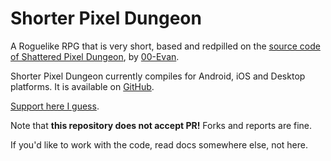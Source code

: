 # Shorter Pixel Dungeon

A Roguelike RPG that is very short, based and redpilled on the [source code of Shattered Pixel Dungeon](https://github.com/00-Evan/shattered-pixel-dungeon), by [00-Evan](https://shatteredpixel.com).

Shorter Pixel Dungeon currently compiles for Android, iOS and Desktop platforms. It is available  on [GitHub](https://github.com/TrashboxBobylev/Shorter-Pixel-Dungeon/releases).

[Support here I guess](https://www.patreon.com/TrashboxBobylev).

Note that **this repository does not accept PR!** Forks and reports are fine.

If you'd like to work with the code, read docs somewhere else, not here.